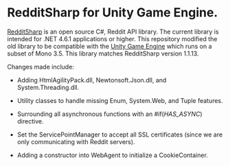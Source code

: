 # RedditSharp for Unity Game Engine.  

[RedditSharp](https://github.com/CrustyJew/RedditSharp) is an open source C#, Reddit API library. The current library is intended for .NET 4.6.1 applications or higher.
This repository modified the old library to be compatible with the [Unity Game Engine](https://unity3d.com/) which runs on a subset of Mono 3.5. This library matches RedditSharp version 1.1.13. 

Changes made include:

 - Adding HtmlAgilityPack.dll, Newtonsoft.Json.dll, and System.Threading.dll.
 
 - Utility classes to handle missing Enum, System.Web, and Tuple features.
 
 - Surrounding all asynchronous functions with an #if(_HAS_ASYNC_) directive. 
 
 - Set the ServicePointManager to accept all SSL certificates (since we are only communicating with Reddit servers). 
 
 - Adding a constructor into WebAgent to initialize a CookieContainer. 

 
